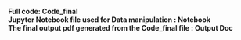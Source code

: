 <b>Full code<b/>: Code_final<br/>
<b>Jupyter Notebook file used for Data manipulation<b/> : Notebook<br/>
<b>The final output pdf generated from the Code_final file<b/> : Output Doc
